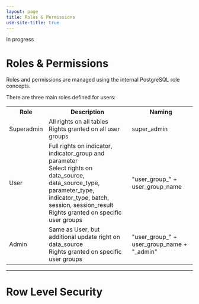 ```yaml
---
layout: page
title: Roles & Permissions
use-site-title: true
---
```


In progress

# Roles & Permissions
Roles and permissions are managed using the internal PostgreSQL role concepts.

<p>There are three main roles defined for users:</p>
<table>
  <tr>
    <th>Role</th>
    <th>Description</th>
    <th>Naming</th>
  </tr>
  <tr>
    <td>Superadmin</td>
    <td>
      All rights on all tables</br>
      Rights granted on all user groups
    </td>
    <td>super_admin</td>
  </tr>
  <tr>
    <td>User</td>
    <td>
      Full rights on indicator, indicator_group and parameter</br>
      Select rights on data_source, data_source_type, parameter_type, indicator_type, batch, session, session_result</br>
      Rights granted on specific user groups
    </td>
    <td>"user_group_" + user_group_name</td>
  </tr>
  <tr>
    <td>Admin</td>
    <td>
      Same as User, but additional update right on data_source</br>
      Rights granted on specific user groups
    </td>
    <td>"user_group_" + user_group_name + "_admin"</td>
  </tr>
</table>


---


# Row Level Security

